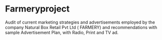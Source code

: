 # Farmeryproject
Audit of current marketing strategies and advertisements employed by the company Natural Box Retail Pvt Ltd ( FARMERY) and recommendations with sample Advertisement Plan, with Radio, Print and TV ad.

